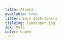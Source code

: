 ```yaml
---
title: Alesha
available: true
litter: Born 2016-June-1
titleImg: lehasuper.jpg
sex: Male
color: Cameo
---
```

